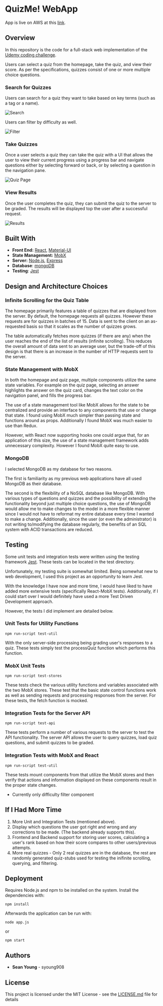 ﻿# QuizMe! WebApp


App is live on AWS at this [link](http://quizme-env-1.eba-tsxzwqun.us-west-1.elasticbeanstalk.com).

## Overview

In this repository is the code for a full-stack web implementation of the [Udemy coding challenge](https://github.com/udemy/coding-challenge).  

Users can select a quiz from the homepage, take the quiz, and view their score. As per the specifications, quizzes consist of one or more multiple choice questions.

### Search for Quizzes 
Users can search for a quiz they want to take based on key terms (such as a tag or a name).

![Search](https://media.giphy.com/media/PnJUrw87FQoxxxzguC/giphy.gif)

Users can filter by difficulty as well.

![Filter](https://media.giphy.com/media/TjS86cHWMGYSAcJDJZ/giphy.gif)

### Take Quizzes
Once a user selects a quiz they can take the quiz with a UI that allows the user to view their current progress using a progress bar and navigate questions either by selecting forward or back, or by selecting a question in the navigation pane.

![Quiz Page](https://media.giphy.com/media/LOKEVqhn9WZpak4MlU/giphy.gif)

### View Results
Once the user completes the quiz, they can submit the quiz to the server to be graded. The results will be displayed top the user after a successful request.

![Results](https://media.giphy.com/media/efUdkE1JJwl3XGKL85/giphy.gif)

## Built With

 - **Front End:** [React](https://reactjs.org/), [Material-UI](https://material-ui.com/)
 - **State Management:** [MobX](https://mobx.js.org/) 
 - **Server:** [Node.js](https://nodejs.org/en/), [Express](https://expressjs.com/)
 - **Database**: [mongoDB](https://www.mongodb.com/)
 - **Testing**: [Jest](https://jestjs.io/)

## Design and Architecture Choices

### Infinite Scrolling for the Quiz Table
The homepage primarily features a table of quizzes that are displayed from the server. By default, the homepage requests all quizzes. However these requests are for quizzes in batches of 15. Data is sent to the client on an as-requested basis so that it scales as the number of quizzes grows. 

The table automatically fetches more quizzes (if there are any) when the user reaches the end of the list of results (infinite scrolling). This reduces the overall amount of data sent to an average user, but the trade-off of this design is that there is an increase in the  number of HTTP requests sent to the server.

### State Management with MobX
In both the homepage and quiz page, multiple components utilize the same state variables. For example on the quiz page, selecting an answer highlights the answer on the quiz card, changes the text color on the navigation panel, and fills the progress bar. 

The use of a state management tool like MobX allows for the state to be centralized and provide an interface to any components that use or change that state. I found using MobX much simpler than passing state and functions around as props. Additionally I found MobX was much easier to use than Redux.

However, with React now supporting hooks one could argue that,  for an application of this size, the use of a state management framework adds unnecessary complexity. However I found MobX quite easy to use.

### MongoDB
I selected MongoDB as my database for two reasons. 

The first is familiarity as my previous web applications have all used MongoDB as their database. 

The second is the flexibility of a NoSQL database like MongoDB. With various types of questions and quizzes and the possibility of extending the functionality beyond just multiple choice questions, the use of MongoDB would allow me to make changes to the model in a more flexible manner since I would not have to reformat my entire database every time I wanted to make a change. Additionally, since the user (or even the administrator) is not writing to/modifying the database regularly, the benefits of an SQL system with ACID transactions are reduced.

## Testing

Some unit tests and integration tests were written using the testing framework [Jest](https://jestjs.io/). These tests can be located in the test directory.  

Unfortunately, my testing suite is somewhat limited. Being somewhat new to web development, I used this project as an opportunity to learn Jest.

 With the knowledge I have now and more time, I would have liked to have added more extensive tests (specifically React-MobX tests). Additionally, if I could start over I would definitely have used a more Test Driven Development approach.

However, the tests I did implement are detailed below.

### Unit Tests for Utility Functions
```
npm run-script test-util
```

With the only server-side processing being grading user's responses to a quiz. These tests simply test the processQuiz function which performs this function.

### MobX Unit Tests
```
npm run-script test-stores
```
These tests check the various utility functions and variables associated with the two MobX stores. These test that the basic state control functions work as well as sending requests and processing responses from the server. For these tests, the fetch function is mocked.

### Integration Tests for the Server API
```
npm run-script test-api
```
These tests perform a number of various requests to the server to test the API functionality. The server API  allows the user to query quizzes, load quiz questions, and submit quizzes to be graded.

### Integration Tests with MobX and React
```
npm run-script test-util
```
These tests mount components from that utilize the MobX stores and then verify that actions and information displayed on these components result in the proper state changes.

 - Currently only difficulty filter component

## If I Had More Time
1. More Unit and Integration Tests (mentioned above).
2. Display which questions the user got right and wrong and any corrections to be made. (The backend already supports this).
3. Frontend and Backend support for storing user scores, calculating a user's rank based on how their score compares to other users/previous attempts.
4. More real quizzes - Only 2 real quizzes are in the database, the rest are randomly generated quiz-stubs used for testing the inifinite scrolling, querying, and filtering.

## Deployment

Requires Node.js and npm to be installed on the system.
Install the dependencies with:
```
npm install
```
Afterwards the application can be run with:
```
node app.js
```
or
```
npm start
```
## Authors

* **Sean Young** - syoung908

## License

This project is licensed under the MIT License - see the [LICENSE.md](LICENSE.md) file for details


